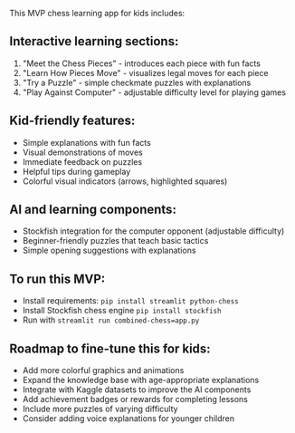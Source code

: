 This MVP chess learning app for kids includes:
## Interactive learning sections:
1. "Meet the Chess Pieces" - introduces each piece with fun facts
2. "Learn How Pieces Move" - visualizes legal moves for each piece
3. "Try a Puzzle" - simple checkmate puzzles with explanations
4. "Play Against Computer" - adjustable difficulty level for playing games

## Kid-friendly features:
- Simple explanations with fun facts
- Visual demonstrations of moves
- Immediate feedback on puzzles
- Helpful tips during gameplay
- Colorful visual indicators (arrows, highlighted squares)

## AI and learning components:
- Stockfish integration for the computer opponent (adjustable difficulty)
- Beginner-friendly puzzles that teach basic tactics
- Simple opening suggestions with explanations
  
## To run this MVP:
- Install requirements: `pip install streamlit python-chess`
- Install Stockfish chess engine `pip install stockfish`
- Run with `streamlit run combined-chess=app.py`

## Roadmap to fine-tune this for kids:
- Add more colorful graphics and animations
- Expand the knowledge base with age-appropriate explanations
- Integrate with Kaggle datasets to improve the AI components
- Add achievement badges or rewards for completing lessons
- Include more puzzles of varying difficulty
- Consider adding voice explanations for younger children
